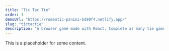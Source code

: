 ```yaml
---
title: "Tic Tac Tie"
order: 1
demoUrl: "https://romantic-panini-bd90f4.netlify.app/"
slug: "tictactie"
description: "A browser game made with React. Complete as many tie games of Tic Tac Toe as you can in the time limit. Gets harder as your score increases by seeding the board with Xs and Os, and decreasing the bonus time on a successful tie."
---
```

This is a placeholder for some content.